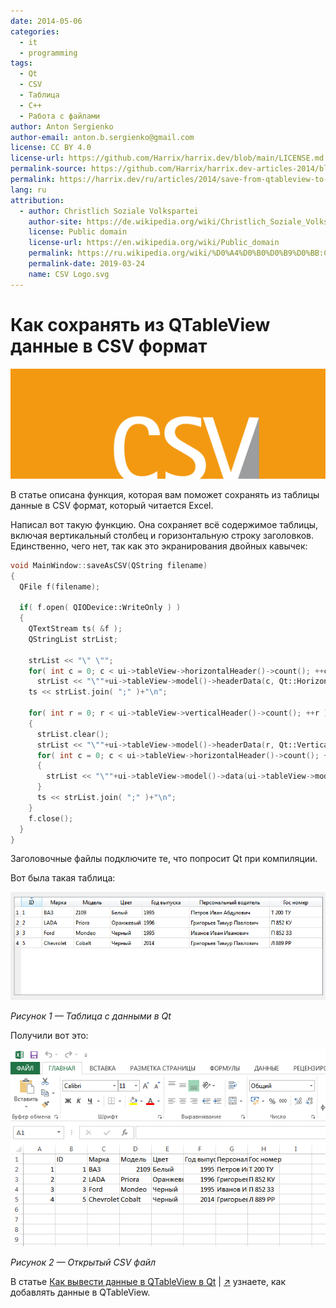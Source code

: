 ```yaml
---
date: 2014-05-06
categories:
  - it
  - programming
tags:
  - Qt
  - CSV
  - Таблица
  - C++
  - Работа с файлами
author: Anton Sergienko
author-email: anton.b.sergienko@gmail.com
license: CC BY 4.0
license-url: https://github.com/Harrix/harrix.dev/blob/main/LICENSE.md
permalink-source: https://github.com/Harrix/harrix.dev-articles-2014/blob/main/save-from-qtableview-to-csv/save-from-qtableview-to-csv.md
permalink: https://harrix.dev/ru/articles/2014/save-from-qtableview-to-csv/
lang: ru
attribution:
  - author: Christlich Soziale Volkspartei
    author-site: https://de.wikipedia.org/wiki/Christlich_Soziale_Volkspartei
    license: Public domain
    license-url: https://en.wikipedia.org/wiki/Public_domain
    permalink: https://ru.wikipedia.org/wiki/%D0%A4%D0%B0%D0%B9%D0%BB:CSV_Logo.svg
    permalink-date: 2019-03-24
    name: CSV Logo.svg
---
```


# Как сохранять из QTableView данные в CSV формат

![Featured image](featured-image.svg)

В статье описана функция, которая вам поможет сохранять из таблицы данные в CSV формат, который читается Excel.

Написал вот такую функцию. Она сохраняет всё содержимое таблицы, включая вертикальный столбец и горизонтальную строку заголовков. Единственно, чего нет, так как это экранирования двойных кавычек:

```cpp
void MainWindow::saveAsCSV(QString filename)
{
  QFile f(filename);

  if( f.open( QIODevice::WriteOnly ) )
  {
    QTextStream ts( &f );
    QStringList strList;

    strList << "\" \"";
    for( int c = 0; c < ui->tableView->horizontalHeader()->count(); ++c )
      strList << "\""+ui->tableView->model()->headerData(c, Qt::Horizontal).toString()+"\"";
    ts << strList.join( ";" )+"\n";

    for( int r = 0; r < ui->tableView->verticalHeader()->count(); ++r )
    {
      strList.clear();
      strList << "\""+ui->tableView->model()->headerData(r, Qt::Vertical).toString()+"\"";
      for( int c = 0; c < ui->tableView->horizontalHeader()->count(); ++c )
      {
        strList << "\""+ui->tableView->model()->data(ui->tableView->model()->index(r, c), Qt::DisplayRole).toString()+"\"";
      }
      ts << strList.join( ";" )+"\n";
    }
    f.close();
  }
}
```

Заголовочные файлы подключите те, что попросит Qt при компиляции.

Вот была такая таблица:

![Таблица с данными в Qt](img/qtableview.png)

_Рисунок 1 — Таблица с данными в Qt_

Получили вот это:

![Открытый CSV файл](img/excel.png)

_Рисунок 2 — Открытый CSV файл_

В статье [Как вывести данные в QTableView в Qt](https://github.com/Harrix/harrix.dev-articles-2014/blob/main/output-data-to-qtableview/output-data-to-qtableview.md) | [↗️](https://harrix.dev/ru/articles/2014/output-data-to-qtableview/) узнаете, как добавлять данные в QTableView.
